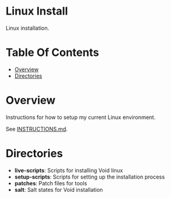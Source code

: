 # Linux Install
Linux installation.

# Table Of Contents
- [Overview](#overview)
- [Directories](#directories)

# Overview
Instructions for how to setup my current Linux environment.  

See [INSTRUCTIONS.md](INSTRUCTIONS.md).

# Directories
- **live-scripts**: Scripts for installing Void linux
- **setup-scripts**: Scripts for setting up the installation process
- **patches**: Patch files for tools
- **salt**: Salt states for Void installation
